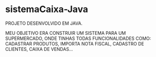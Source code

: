 # sistemaCaixa-Java
PROJETO DESENVOLVIDO EM JAVA.

MEU OBJETIVO ERA CONSTRUIR UM SISTEMA PARA UM SUPERMERCADO, ONDE TINHAS TODAS FUNCIONALIDADES COMO: CADASTRAR PRODUTOS, IMPORTA NOTA FISCAL, CADASTRO DE CLIENTES, CAIXA DE VENDAS...
